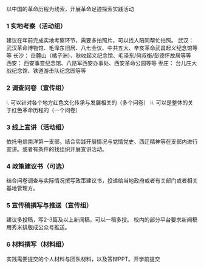 以中国的革命历程为线索，开展革命足迹探索实践活动
### 1 实地考察（活动组）
建议在年前完成实地考察环节，需要多拍照片，可以找人陪同帮忙拍照。
武汉：
武汉革命博物馆、毛泽东旧居、八七会议、中共五大、辛亥革命武昌起义纪念馆等等
长沙：
岳麓山（橘子洲）、秋收起义纪念馆、毛泽东/何叔衡/彭德怀故居等等
西安：
西安事变纪念馆、八路军西安办事处、西安革命公园等等
枣庄：
台儿庄大战纪念馆、铁道游击队纪念园等等
### 2 调查问卷（宣传组）
i. 可以针对各个地方红色文化传承与发展相关的（多个问卷）
ii. 可以是整体的关于红色革命历程的（一个问卷）
### 3 线上宣讲（活动组）
依托电信南洋第一支部，结合实践开展情况与党情党史、西迁精神等在支部内进行宣讲。或者有条件的找组织开展宣讲活动。
### 4 政策建议书（可选）
结合问卷调查与实际情况撰写政策建议书，投递给当地政府或者有关部门或者相关基地管理方。
### 5 宣传稿撰写与推送（宣传组）
建议多投稿，写2-3篇及以上新闻稿，可以一稿多投。
校内的部分平台要求新闻稿用秀米排版成公众号推送。
### 6 材料撰写（材料组）
实践需要提交的个人材料与团队材料，以及答辩PPT。开学前提交